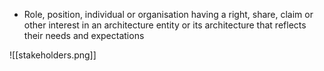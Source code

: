 
- Role, position, individual or organisation having a right, share, claim or other interest in an architecture entity or its architecture that reflects their needs and expectations


![[stakeholders.png]]
